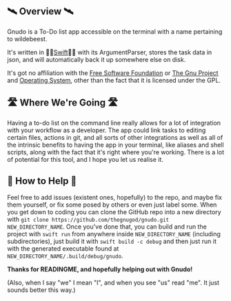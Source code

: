 🛰️ Overview 🛰️
--------------

Gnudo is a To-Do list app accessible on the terminal with a name pertaining to wildebeest.

It's written in 🐦‍🔥[Swift](swift.org)🐦‍🔥 with its ArgumentParser, stores the task data in json, and will automatically back it up somewhere else on disk.

It's got no affiliation with the [Free Software Foundation](fsf.org) or [The Gnu Project](gnu.org) and [Operating System](gnu.org), other than the fact that it is licensed under the GPL.

🛣️ Where We're Going 🛣️
-----------------------
Having a to-do list on the command line really allows for a lot of integration with your workflow as a developer. The app could link tasks to editing certain files, actions in git, and all sorts of other integrations as well as all of the intrinsic benefits to having the app in your terminal, like aliases and shell scripts, along with the fact that it's right where you're working. There is a lot of potential for this tool, and I hope you let us realise it.

🙋 How to Help 🙋
-----------------

Feel free to add issues (existent ones, hopefully) to the repo, and maybe fix them yourself, or fix some posed by others or even just label some. When you get down to coding you can clone the GitHub repo into a new directory with `git clone https://github.com/thegnugod/gnudo.git NEW_DIRECTORY_NAME`. Once you've done that, you can build and run the project with `swift run` from anywhere inside `NEW_DIRECTORY_NAME` (including subdirectories), just build it with `swift build -c debug` and then just run it with the generated executable found at `NEW_DIRECTORY_NAME/.build/debug/gnudo`.

**Thanks for READINGME, and hopefully helping out with Gnudo!**

(Also, when I say "we" I mean "I", and when you see "us" read "me". It just sounds better this way.)
